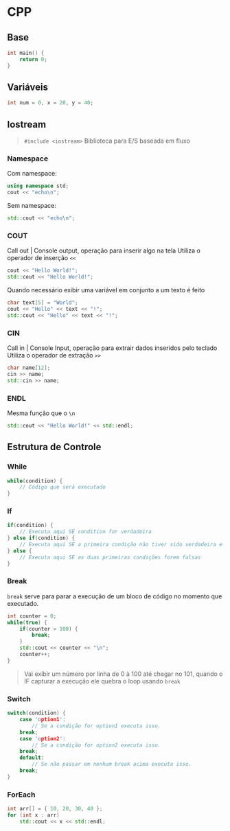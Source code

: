 # CPP

## Base
```cpp
int main() {
    return 0;
}
```

## Variáveis
```cpp
int num = 0, x = 20, y = 40;
```

## Iostream
> `#include <iostream>`
Biblioteca para E/S baseada em fluxo

### Namespace
Com namespace:
```cpp
using namespace std;
cout << "echo\n";
```
Sem namespace:
```cpp
std::cout << "echo\n";
```

### COUT
Call out | Console output, operação para inserir algo na tela
Utiliza o operador de inserção `<<`
```cpp
cout << "Hello World!";
std::cout << "Hello World!";
```

Quando necessário exibir uma variável em conjunto a um texto é feito
```cpp
char text[5] = "World";
cout << "Hello" << text << "!";
std::cout << "Hello" << text << "!";
```


### CIN
Call in | Console Input, operação para extrair dados inseridos pelo teclado
Utiliza o operador de extração `>>`
```cpp
char name[12];
cin >> name;
std::cin >> name;
```

### ENDL
Mesma função que o `\n`
```cpp
std::cout << "Hello World!" << std::endl;
```



## Estrutura de Controle

### While
```cpp
while(condition) {
    // Código que será executado
}
```

### If
```cpp
if(condition) {
    // Executa aqui SE condition for verdadeira 
} else if(condition) {
    // Executa aqui SE a primeira condição não tiver sido verdadeira e essa retornar verdadeira
} else {
    // Executa aqui SE as duas primeiras condições forem falsas
}
```

### Break

`break` serve para parar a execução de um bloco de código no momento que executado.
```cpp
int counter = 0;
while(true) {
    if(counter > 100) {
        break;
    }
    std::cout << counter << "\n";
    counter++;
}
```
> Vai exibir um número por linha de 0 à 100 até chegar no 101, quando o IF capturar a execução ele quebra o loop usando `break`

### Switch
```cpp
switch(condition) {
    case 'option1':
        // Se a condição for option1 executa isso.
    break;
    case 'option2':
        // Se a condição for option2 executa isso.
    break;
    default:
        // Se não passar em nenhum break acima executa isso.
    break;
}
```

### ForEach

```cpp
int arr[] = { 10, 20, 30, 40 };
for (int x : arr)
    std::cout << x << std::endl;
```